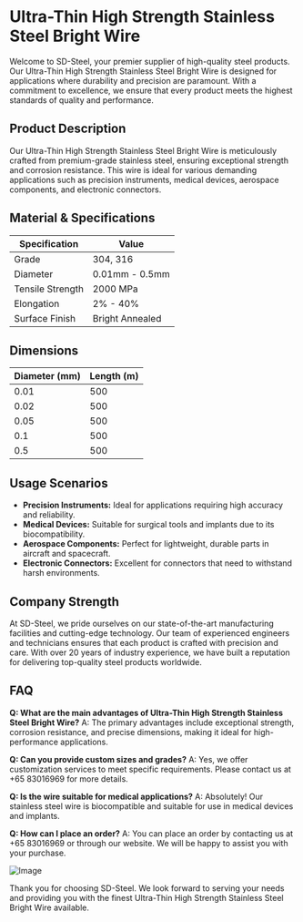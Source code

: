 # Ultra-Thin High Strength Stainless Steel Bright Wire

Welcome to SD-Steel, your premier supplier of high-quality steel products. Our Ultra-Thin High Strength Stainless Steel Bright Wire is designed for applications where durability and precision are paramount. With a commitment to excellence, we ensure that every product meets the highest standards of quality and performance.

## Product Description

Our Ultra-Thin High Strength Stainless Steel Bright Wire is meticulously crafted from premium-grade stainless steel, ensuring exceptional strength and corrosion resistance. This wire is ideal for various demanding applications such as precision instruments, medical devices, aerospace components, and electronic connectors.

## Material & Specifications

| Specification | Value |
|---------------|-------|
| Grade         | 304, 316 |
| Diameter      | 0.01mm - 0.5mm |
| Tensile Strength | 2000 MPa |
| Elongation    | 2% - 40% |
| Surface Finish | Bright Annealed |

## Dimensions

| Diameter (mm) | Length (m) |
|---------------|------------|
| 0.01          | 500        |
| 0.02          | 500        |
| 0.05          | 500        |
| 0.1           | 500        |
| 0.5           | 500        |

## Usage Scenarios

- **Precision Instruments:** Ideal for applications requiring high accuracy and reliability.
- **Medical Devices:** Suitable for surgical tools and implants due to its biocompatibility.
- **Aerospace Components:** Perfect for lightweight, durable parts in aircraft and spacecraft.
- **Electronic Connectors:** Excellent for connectors that need to withstand harsh environments.

## Company Strength

At SD-Steel, we pride ourselves on our state-of-the-art manufacturing facilities and cutting-edge technology. Our team of experienced engineers and technicians ensures that each product is crafted with precision and care. With over 20 years of industry experience, we have built a reputation for delivering top-quality steel products worldwide.

## FAQ

**Q: What are the main advantages of Ultra-Thin High Strength Stainless Steel Bright Wire?**
A: The primary advantages include exceptional strength, corrosion resistance, and precise dimensions, making it ideal for high-performance applications.

**Q: Can you provide custom sizes and grades?**
A: Yes, we offer customization services to meet specific requirements. Please contact us at +65 83016969 for more details.

**Q: Is the wire suitable for medical applications?**
A: Absolutely! Our stainless steel wire is biocompatible and suitable for use in medical devices and implants.

**Q: How can I place an order?**
A: You can place an order by contacting us at +65 83016969 or through our website. We will be happy to assist you with your purchase.

![Image](https://github.com/user-attachments/assets/2567258e-e124-4816-932d-1809bd27ef0b)

Thank you for choosing SD-Steel. We look forward to serving your needs and providing you with the finest Ultra-Thin High Strength Stainless Steel Bright Wire available.